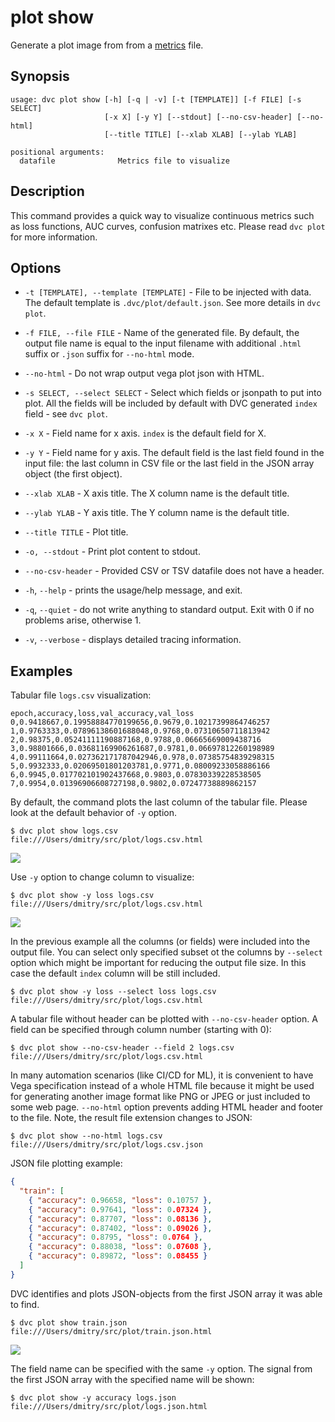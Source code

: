 # plot show

Generate a plot image from from a [metrics](/doc/command-reference/plot) file.

## Synopsis

```usage
usage: dvc plot show [-h] [-q | -v] [-t [TEMPLATE]] [-f FILE] [-s SELECT]
                     [-x X] [-y Y] [--stdout] [--no-csv-header] [--no-html]
                     [--title TITLE] [--xlab XLAB] [--ylab YLAB]

positional arguments:
  datafile              Metrics file to visualize
```

## Description

This command provides a quick way to visualize continuous metrics such as loss
functions, AUC curves, confusion matrixes etc. Please read `dvc plot` for more
information.

## Options

- `-t [TEMPLATE], --template [TEMPLATE]` - File to be injected with data. The
  default template is `.dvc/plot/default.json`. See more details in `dvc plot`.

- `-f FILE, --file FILE` - Name of the generated file. By default, the output
  file name is equal to the input filename with additional `.html` suffix or
  `.json` suffix for `--no-html` mode.

- `--no-html` - Do not wrap output vega plot json with HTML.

- `-s SELECT, --select SELECT` - Select which fields or jsonpath to put into
  plot. All the fields will be included by default with DVC generated `index`
  field - see `dvc plot`.

- `-x X` - Field name for x axis. `index` is the default field for X.

- `-y Y` - Field name for y axis. The default field is the last field found in
  the input file: the last column in CSV file or the last field in the JSON
  array object (the first object).

- `--xlab XLAB` - X axis title. The X column name is the default title.

- `--ylab YLAB` - Y axis title. The Y column name is the default title.

- `--title TITLE` - Plot title.

- `-o, --stdout` - Print plot content to stdout.

- `--no-csv-header` - Provided CSV or TSV datafile does not have a header.

- `-h`, `--help` - prints the usage/help message, and exit.

- `-q`, `--quiet` - do not write anything to standard output. Exit with 0 if no
  problems arise, otherwise 1.

- `-v`, `--verbose` - displays detailed tracing information.

## Examples

Tabular file `logs.csv` visualization:

```csv
epoch,accuracy,loss,val_accuracy,val_loss
0,0.9418667,0.19958884770199656,0.9679,0.10217399864746257
1,0.9763333,0.07896138601688048,0.9768,0.07310650711813942
2,0.98375,0.05241111190887168,0.9788,0.06665669009438716
3,0.98801666,0.03681169906261687,0.9781,0.06697812260198989
4,0.99111664,0.027362171787042946,0.978,0.07385754839298315
5,0.9932333,0.02069501801203781,0.9771,0.08009233058886166
6,0.9945,0.017702101902437668,0.9803,0.07830339228538505
7,0.9954,0.01396906608727198,0.9802,0.07247738889862157
```

By default, the command plots the last column of the tabular file. Please look
at the default behavior of `-y` option.

```dvc
$ dvc plot show logs.csv
file:///Users/dmitry/src/plot/logs.csv.html
```

![](/img/plot_show.svg)

Use `-y` option to change column to visualize:

```dvc
$ dvc plot show -y loss logs.csv
file:///Users/dmitry/src/plot/logs.csv.html
```

![](/img/plot_show_field.svg)

In the previous example all the columns (or fields) were included into the
output file. You can select only specified subset ot the columns by `--select`
option which might be important for reducing the output file size. In this case
the default `index` column will be still included.

```dvc
$ dvc plot show -y loss --select loss logs.csv
file:///Users/dmitry/src/plot/logs.csv.html
```

A tabular file without header can be plotted with `--no-csv-header` option. A
field can be specified through column number (starting with 0):

```dvc
$ dvc plot show --no-csv-header --field 2 logs.csv
file:///Users/dmitry/src/plot/logs.csv.html
```

In many automation scenarios (like CI/CD for ML), it is convenient to have Vega
specification instead of a whole HTML file because it might be used for
generating another image format like PNG or JPEG or just included to some web
page. `--no-html` option prevents adding HTML header and footer to the file.
Note, the result file extension changes to JSON:

```
$ dvc plot show --no-html logs.csv
file:///Users/dmitry/src/plot/logs.csv.json
```

JSON file plotting example:

```json
{
  "train": [
    { "accuracy": 0.96658, "loss": 0.10757 },
    { "accuracy": 0.97641, "loss": 0.07324 },
    { "accuracy": 0.87707, "loss": 0.08136 },
    { "accuracy": 0.87402, "loss": 0.09026 },
    { "accuracy": 0.8795, "loss": 0.0764 },
    { "accuracy": 0.88038, "loss": 0.07608 },
    { "accuracy": 0.89872, "loss": 0.08455 }
  ]
}
```

DVC identifies and plots JSON-objects from the first JSON array it was able to
find.

```dvc
$ dvc plot show train.json
file:///Users/dmitry/src/plot/train.json.html
```

![](/img/plot_show.svg)

The field name can be specified with the same `-y` option. The signal from the
first JSON array with the specified name will be shown:

```dvc
$ dvc plot show -y accuracy logs.json
file:///Users/dmitry/src/plot/logs.json.html
```
